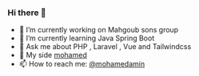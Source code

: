 ### Hi there 👋

<!--
**Xm3a01/Xm3a01** is a ✨ Software engineer ✨ repository because its `README.md` (this file) appears on your GitHub profile.

Here are some ideas to get you started:
-->
- 🔭 I’m currently working on Mahgoub sons group
- 🌱 I’m currently learning Java Spring Boot
- 💬 Ask me about PHP , Laravel , Vue and Tailwindcss
- 🔖 My side  [mohamed](https://m3awork.sd)
- 📫 How to reach me: [@mohamedamin](https://twitter.com/xm3a01)

